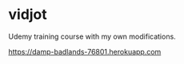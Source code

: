 # vidjot
Udemy training course with my own modifications.

https://damp-badlands-76801.herokuapp.com
